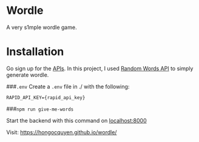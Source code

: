 # Wordle
A very s1mple wordle game.


# Installation
Go sign up for the [APIs](https://bit.ly/rapidapi-hub). 
In this project, I used [Random Words API](https://bit.ly/random-word-api) to simply generate wordle.

###`.env`
Create a `.env` file in ./ with the following:
```
RAPID_API_KEY={rapid_api_key}
```

###`npm run give-me-words`

Start the backend with this command on [localhost:8000](http://localhost:8000)


Visit: https://hongocquyen.github.io/wordle/
